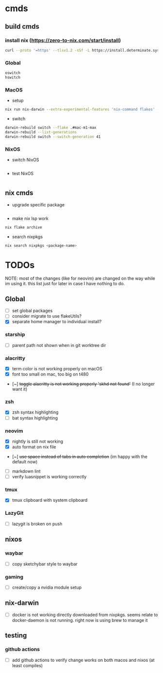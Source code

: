 # cmds

## build cmds

### install nix (https://zero-to-nix.com/start/install)

```bash
curl --proto '=https' --tlsv1.2 -sSf -L https://install.determinate.systems/nix | sh -s -- install
```

### Global

```bash
oswitch
hswitch
```

### MacOS

- setup

```bash
nix run nix-darwin --extra-experimental-features 'nix-command flakes' -- switch --flake .#mac-m1-max
```

- switch

```bash
darwin-rebuild switch --flake .#mac-m1-max
darwin-rebuild --list-generations
darwin-rebuild switch --switch-generation 41
```

### NixOS

- switch NixOS

```bash

```

- test NixOS

```bash

```

## nix cmds

- upgrade specific package

```bash

```

- make nix lsp work

```bash
nix flake archive
```

- search nixpkgs

```bash
nix search nixpkgs <package-name>
```

# TODOs

NOTE: most of the changes (like for neovim) are changed on the way while im using it. this list just for later in case I have nothing to do.

## Global

- [ ] set global packages
- [ ] consider migrate to use flakeUtils?
- [x] separate home manager to individual install?

### starship

- [ ] parent path not shown when in git worktree dir

### alacritty

- [x] term color is not working properly on macOS
- [x] font too small on mac, too big on t480
- [~] ~~toggle alacritty is not working properly 'skhd not found'~~ (I no longer want it)

### zsh

- [x] zsh syntax highlighting
- [ ] bat syntax highlighting

### neovim

- [x] nightly is still not working
- [x] auto format on nix file
- [~] ~~use space instead of tabs in auto completion~~ (im happy with the default now)
- [ ] markdown lint
- [ ] verify luasnippet is working correctly

### tmux

- [x] tmux clipboard with system clipboard

### LazyGit

- [ ] lazygit is broken on push

## nixos

### waybar

- [ ] copy sketchybar style to waybar

### gaming

- [ ] create/copy a nvidia module setup

## nix-darwin

- [ ] docker is not working directly downloaded from nixpkgs. seems relate to docker-daemon is not running. right now is using brew to manage it

## testing

### github actions

- [ ] add github actions to verify change works on both macos and nixos (at least compiles)

